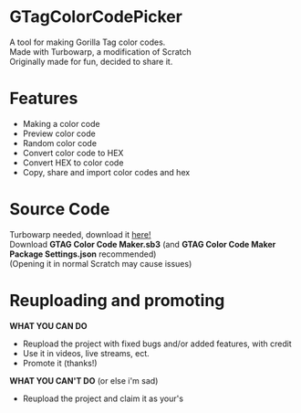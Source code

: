# GTagColorCodePicker
A tool for making Gorilla Tag color codes.<br />
Made with Turbowarp, a modification of Scratch<br />
Originally made for fun, decided to share it.<br />

# Features
- Making a color code
- Preview color code
- Random color code
- Convert color code to HEX
- Convert HEX to color code
- Copy, share and import color codes and hex

# Source Code
Turbowarp needed, download it [here!](https://desktop.turbowarp.org)<br />
Download **GTAG Color Code Maker.sb3** (and **GTAG Color Code Maker Package Settings.json** recommended)<br />
(Opening it in normal Scratch may cause issues)<br />

# Reuploading and promoting
**WHAT YOU CAN DO**
- Reupload the project with fixed bugs and/or added features, with credit
- Use it in videos, live streams, ect.
- Promote it (thanks!)<br />

**WHAT YOU CAN'T DO** (or else i'm sad)
- Reupload the project and claim it as your's
